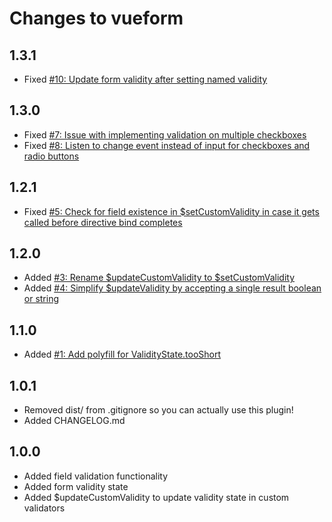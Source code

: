# Changes to vueform

## 1.3.1

* Fixed [#10: Update form validity after setting named validity](https://github.com/optick/vueform/issues/10)

## 1.3.0

* Fixed [#7: Issue with implementing validation on multiple checkboxes](https://github.com/optick/vueform/issues/7)
* Fixed [#8: Listen to change event instead of input for checkboxes and radio buttons](https://github.com/optick/vueform/issues/8)

## 1.2.1

* Fixed [#5: Check for field existence in $setCustomValidity in case it gets
called before directive bind completes](https://github.com/optick/vueform/issues/5)

## 1.2.0

* Added [#3: Rename $updateCustomValidity to $setCustomValidity](https://github.com/optick/vueform/issues/3)
* Added [#4: Simplify $updateValidity by accepting a single result boolean or string](https://github.com/optick/vueform/issues/4)

## 1.1.0

* Added [#1: Add polyfill for ValidityState.tooShort](https://github.com/optick/vueform/issues/1)

## 1.0.1

* Removed dist/ from .gitignore so you can actually use this plugin!
* Added CHANGELOG.md

## 1.0.0

* Added field validation functionality
* Added form validity state
* Added $updateCustomValidity to update validity state in custom validators
